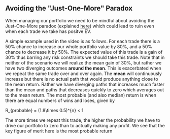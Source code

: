 ## Avoiding the "Just-One-More" Paradox

When managing our portfolio we need to be mindful about avoiding the Just-One-More paradox (explained [here](https://www.youtube.com/watch?v=_FuuYSM7yOo)) which could lead to ruin even when each trade we take has positve EV.

A simple example used in the video is as follows. For each trade there is a 50% chance to increase our whole portfolio value by 80%, and a 50% chance to decrease it by 50%. The expected value of this trade is a gain of 30% thus barring any risk constraints we should take this trade. Note that in neither of the scenario we will realize the mean gain of 30%, but rather we have two diverging outcomes **around the mean**. This is exacerbated when we repeat the same trade over and over again. The **mean** will continuously increase but there is no actual path that would produce anything close to the mean return. Rather we have diverging paths that increases much faster than the mean and paths that decreases quickly to zero which averages out to the mean return. The most probable (and also median) return is when there are equal numbers of wins and loses, given by

R_{probable} = (1.8\times 0.5)^{n} < 1

The more times we repeat this trade, the higher the probability we have to drive our portfolio to zero than to actually making any profit. We see that the key figure of merit here is the most probable return
